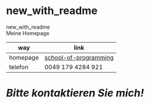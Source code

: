 # new_with_readme

new_with_readme  
Meine Homepage

| way      | link                                                   |
| -------- | ------------------------------------------------------ |
| homepage | [school-of-programming](http://schoolofprogramming.de) |
| telefon  | 0049 179 4284 921                                      |

# _Bitte kontaktieren Sie mich!_
